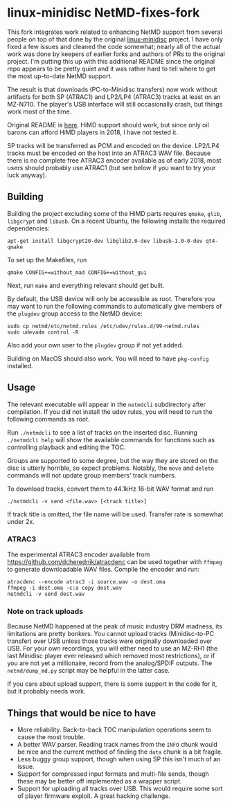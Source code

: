 # linux-minidisc NetMD-fixes-fork

This fork integrates work related to enhancing NetMD support from several people on
top of that done by the original [linux-minidisc](https://github.com/glaubitz/linux-minidisc)
project. I have only fixed a few issues and cleaned the code somewhat; nearly all of the
actual work was done by keepers of earlier forks and authors of PRs to the original
project. I'm putting this up with this additional README since the original
repo appears to be pretty quiet and it was rather hard to tell where to get the most
up-to-date NetMD support.

The result is that downloads (PC-to-Minidisc transfers) now work without artifacts
for both SP (ATRAC1) and LP2/LP4 (ATRAC3) tracks at least on an MZ-N710. The player's
USB interface will still occasionally crash, but things work most of the time.

Original README is [here](README). HiMD support should work, but since only oil barons
can afford HiMD players in 2018, I have not tested it.

SP tracks will be transferred as PCM and encoded on the device. LP2/LP4 tracks
must be encoded on the host into an ATRAC3 WAV file. Because there is no complete free
ATRAC3 encoder available as of early 2018, most users should probably use ATRAC1 (but
see below if you want to try your luck anyway).

## Building

Building the project excluding some of the HiMD parts requires `qmake`, `glib`, `libgcrypt`
and `libusb`. On a recent Ubuntu, the following installs the required dependencies:

    apt-get install libgcrypt20-dev libglib2.0-dev libusb-1.0-0-dev qt4-qmake

To set up the Makefiles, run

    qmake CONFIG+=without_mad CONFIG+=without_gui

Next, run `make` and everything relevant should get built.

By default, the USB device will only be accessible as root. Therefore you may want
to run the following commands to automatically give members of the `plugdev` group access
to the NetMD device:

    sudo cp netmd/etc/netmd.rules /etc/udev/rules.d/99-netmd.rules
    sudo udevadm control -R

Also add your own user to the `plugdev` group if not yet added.

Building on MacOS should also work. You will need to have `pkg-config` installed.

## Usage

The relevant executable will appear in the `netmdcli` subdirectory after compilation.
If you did not install the udev rules, you will need to run the following commands as
root.

Run `./netmdcli` to see a list of tracks on the inserted disc. Running `./netmdcli help`
will show the available commands for functions such as controlling playback and editing
the TOC.

Groups are supported to some degree, but the way they are stored on the disc is utterly
horrible, so expect problems. Notably, the `move` and `delete` commands will not
update group members' track numbers.

To download tracks, convert them to 44.1kHz 16-bit WAV format and run

    ./netmdcli -v send <file.wav> [<track title>]

If track title is omitted, the file name will be used. Transfer rate is somewhat
under 2x.

### ATRAC3

The experimental ATRAC3 encoder available from https://github.com/dcherednik/atracdenc
can be used together with `ffmpeg` to generate downloadable WAV files. Compile the
encoder and run:

    atracdenc --encode atrac3 -i source.wav -o dest.oma
    ffmpeg -i dest.oma -c:a copy dest.wav
    netmdcli -v send dest.wav

### Note on track uploads

Because NetMD happened at the peak of music industry DRM madness, its limitations
are pretty bonkers. You cannot upload tracks (Minidisc-to-PC transfer) over USB unless
those tracks were originally downloaded over USB. For your own recordings,
you will either need to use an MZ-RH1 (the last Minidisc player ever released which removed
most restrictions), or if you are not yet a millionaire, record from the analog/SPDIF
outputs. The `netmd/dump_md.py` script may be helpful in the latter case.

If you care about upload support, there is some support in the code for it, but
it probably needs work.

## Things that would be nice to have

  * More reliability. Back-to-back TOC manipulation operations seem to cause the
    most trouble.
  * A better WAV parser. Reading track names from the `INFO` chunk would be nice
    and the current method of finding the `data` chunk is a bit fragile.
  * Less buggy group support, though when using SP this isn't much of an issue.
  * Support for compressed input formats and multi-file sends, though these may be
    better off implemented as a wrapper script.
  * Support for uploading all tracks over USB. This would require some sort of player
    firmware exploit. A great hacking challenge.